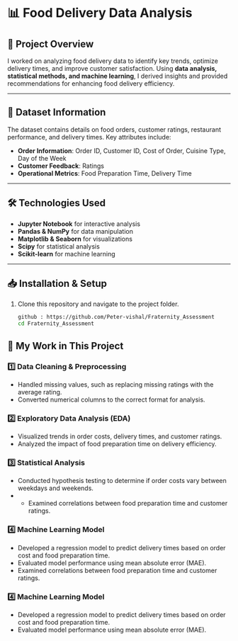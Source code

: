 # 📊 Food Delivery Data Analysis

## 🚀 Project Overview
I worked on analyzing food delivery data to identify key trends, optimize delivery times, and improve customer satisfaction. Using **data analysis, statistical methods, and machine learning**, I derived insights and provided recommendations for enhancing food delivery efficiency.

---

## 📂 Dataset Information
The dataset contains details on food orders, customer ratings, restaurant performance, and delivery times. Key attributes include:
- **Order Information**: Order ID, Customer ID, Cost of Order, Cuisine Type, Day of the Week  
- **Customer Feedback**: Ratings  
- **Operational Metrics**: Food Preparation Time, Delivery Time  

---

## 🛠️ Technologies Used
- **Jupyter Notebook** for interactive analysis  
- **Pandas & NumPy** for data manipulation  
- **Matplotlib & Seaborn** for visualizations  
- **Scipy** for statistical analysis  
- **Scikit-learn** for machine learning  


---

## 📥 Installation & Setup
1. Clone this repository and navigate to the project folder.  
   ```sh
   github : https://github.com/Peter-vishal/Fraternity_Assessment
   cd Fraternity_Assessment


## 📌 My Work in This Project

### 1️⃣ Data Cleaning & Preprocessing  
- Handled missing values, such as replacing missing ratings with the average rating.  
- Converted numerical columns to the correct format for analysis.  

### 2️⃣ Exploratory Data Analysis (EDA)  
- Visualized trends in order costs, delivery times, and customer ratings.  
- Analyzed the impact of food preparation time on delivery efficiency.  

### 3️⃣ Statistical Analysis  
- Conducted hypothesis testing to determine if order costs vary between weekdays and weekends.
- - Examined correlations between food preparation time and customer ratings.  

### 4️⃣ Machine Learning Model  
- Developed a regression model to predict delivery times based on order cost and food preparation time.  
- Evaluated model performance using mean absolute error (MAE). 
- Examined correlations between food preparation time and customer ratings.  

### 4️⃣ Machine Learning Model  
- Developed a regression model to predict delivery times based on order cost and food preparation time.  
- Evaluated model performance using mean absolute error (MAE).  
